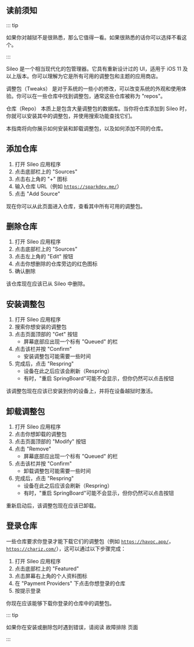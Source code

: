 ## 读前须知

::: tip

如果你对越狱不是很熟悉，那么它值得一看。如果很熟悉的话你可以选择不看这个。

:::

Sileo 是一个相当现代化的包管理器。它具有重新设计过的 UI，适用于 iOS 11 及以上版本。你可以理解为它是所有可用的调整包和主题的应用商店。

<p><router-link to="/faq/#what-are-tweaks">调整包（Tweaks）</router-link> 是对于系统的一些小的修改，可以改变系统的外观和使用体验。你可以在一些仓库中找到调整包，通常这些仓库被称为 "repos"。</p>

<p><router-link to="/faq/#what-s-a-repo">仓库（Repo）</router-link> 本质上是包含大量调整包的数据库。当你将仓库添加到 Sileo 时，你就可以安装其中的调整包，并使用搜索功能查找它们。</p>

本指南将向你展示如何安装和卸载调整包，以及如何添加不同的仓库。

## 添加仓库

1. 打开 Sileo 应用程序
1. 点击底部栏上的 "Sources"
1. 点击右上角的 "+" 图标
1. 输入仓库 URL（例如 [`https://sparkdev.me/`](https://sparkdev.me/)）
1. 点击 "Add Source"

现在你可以从此页面进入仓库，查看其中所有可用的调整包。

## 删除仓库

1. 打开 Sileo 应用程序
1. 点击底部栏上的 "Sources"
1. 点击左上角的 "Edit" 按钮
1. 点击你想删除的仓库旁边的红色图标
1. 确认删除

该仓库现在应该已从 Sileo 中删除。

## 安装调整包

1. 打开 Sileo 应用程序
1. 搜索你想安装的调整包
1. 点击页面顶部的 "Get" 按钮
    - 屏幕底部应出现一个标有 "Queued" 的栏
1. 点击该栏并按 "Confirm"
    - 安装调整包可能需要一些时间
1. 完成后，点击 "<router-link to="/faq/#what-is-respringing">Respring</router-link>"
    - 设备在此之后应该会刷新（Respring）
    - 有时，"重启 SpringBoard"可能不会显示，但你仍然可以点击按钮

该调整包现在应该已安装到你的设备上，并将在设备越狱时激活。

## 卸载调整包

1. 打开 Sileo 应用程序
1. 点击你想卸载的调整包
1. 点击页面顶部的 "Modify" 按钮
1. 点击 "Remove"
    - 屏幕底部应出现一个标有 "Queued" 的栏
1. 点击该栏并按 "Confirm"
    - 卸载调整包可能需要一些时间
1. 完成后，点击 "<router-link to="/faq/#what-is-respringing">Respring</router-link>"
    - 设备在此之后应该会刷新（Respring）
    - 有时，"重启 SpringBoard"可能不会显示，但你仍然可以点击按钮

重新启动后，该调整包现在应该已卸载。

## 登录仓库

一些仓库要求你登录才能下载它们的调整包（例如 [`https://havoc.app/`](https://havoc.app/)，[`https://chariz.com/`](https://chariz.com/)），这可以通过以下步骤完成：

1. 打开 Sileo 应用程序
1. 点击底部栏上的 "Featured"
1. 点击屏幕右上角的个人资料图标
1. 在 "Payment Providers" 下点击你想登录的仓库
1. 按提示登录

你现在应该能够下载你登录的仓库中的调整包。

::: tip

如果你在安装或删除包时遇到错误，请阅读 <router-link to="/troubleshooting/#fixing-package-installation-errors-on-sileo">故障排除</router-link> 页面

:::
